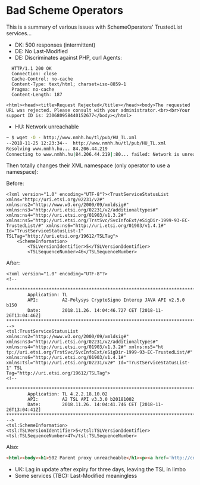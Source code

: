 # Bad Scheme Operators

This is a summary of various issues with SchemeOperators' TrustedList
services...

- DK: 500 responses (intermittent)
- DE: No Last-Modified
- DE: Discriminates against PHP, curl Agents:

```http
  HTTP/1.1 200 OK
  Connection: close
  Cache-Control: no-cache
  Content-Type: text/html; charset=iso-8859-1
  Pragma: no-cache
  Content-Length: 187

<html><head><title>Request Rejected</title></head><body>The requested URL was rejected. Please consult with your administrator.<br><br>Your support ID is: 230680958440152677</body></html>
```

- HU: Network unreachable

```sh
~ $ wget -O - http://www.nmhh.hu/tl/pub/HU_TL.xml
--2018-11-25 12:23:34--  http://www.nmhh.hu/tl/pub/HU_TL.xml
Resolving www.nmhh.hu... 84.206.44.219
Connecting to www.nmhh.hu|84.206.44.219|:80... failed: Network is unreachable.
```

Then totally changes their XML namespace (only operator to use a namespace):

Before:

```
<?xml version="1.0" encoding="UTF-8"?><TrustServiceStatusList xmlns="http://uri.etsi.org/02231/v2#" xmlns:ns2="http://www.w3.org/2000/09/xmldsig#" xmlns:ns3="http://uri.etsi.org/02231/v2/additionaltypes#" xmlns:ns4="http://uri.etsi.org/01903/v1.3.2#" xmlns:ns5="http://uri.etsi.org/TrstSvc/SvcInfoExt/eSigDir-1999-93-EC-TrustedList/#" xmlns:ns6="http://uri.etsi.org/01903/v1.4.1#" Id="TrustServiceStatusList-1" TSLTag="http://uri.etsi.org/19612/TSLTag">
    <SchemeInformation>
        <TSLVersionIdentifier>5</TSLVersionIdentifier>
        <TSLSequenceNumber>46</TSLSequenceNumber>
```

After:
```
<?xml version="1.0" encoding="UTF-8"?>
<!--

*******************************************************************************
        Application: TL
        API:         A2-Polysys CryptoSigno Interop JAVA API v2.5.0 b150
        Date:        2018.11.26. 14:04:46.727 CET [2018-11-26T13:04:46Z]
*******************************************************************************
-->
<tsl:TrustServiceStatusList xmlns:ns2="http://www.w3.org/2000/09/xmldsig#" xmlns:ns3="http://uri.etsi.org/02231/v2/additionaltypes#" xmlns:ns4="http://uri.etsi.org/01903/v1.3.2#" xmlns:ns5="ht
tp://uri.etsi.org/TrstSvc/SvcInfoExt/eSigDir-1999-93-EC-TrustedList/#" xmlns:ns6="http://uri.etsi.org/01903/v1.4.1#" xmlns:tsl="http://uri.etsi.org/02231/v2#" Id="TrustServiceStatusList-1" TSL
Tag="http://uri.etsi.org/19612/TSLTag">
<!--

*******************************************************************************
        Application: TL 4.2.2.18.10.02
        API:         A2 TSL API v3.3.0 b20181002
        Date:        2018.11.26. 14:04:41.746 CET [2018-11-26T13:04:41Z]
*******************************************************************************
-->
<tsl:SchemeInformation>
<tsl:TSLVersionIdentifier>5</tsl:TSLVersionIdentifier>
<tsl:TSLSequenceNumber>47</tsl:TSLSequenceNumber>
```


  Also:

```html
<html><body><h1>502 Parent proxy unreacheable</h1><p><a href='http://cntlm.sf.net/'>Cntlm</a> proxy failed to complete the request.</p></body></html>
```
- UK: Lag in update after expiry for three days, leaving the TSL in limbo
- Some services (TBC): Last-Modified meaningless
